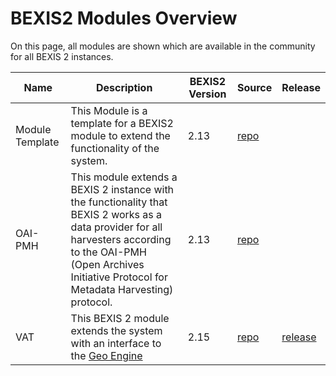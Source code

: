 # BEXIS2 Modules Overview

On this page, all modules are shown which are available in the community for all BEXIS 2 instances.

| Name | Description | BEXIS2 Version | Source | Release |
| --- | --- | --- | --- | --- |
| Module Template | This Module is a template for a BEXIS2 module to extend the functionality of the system. | 2.13 | [repo](https://github.com/BEXIS2/ModuleTemplate) |   |
| OAI-PMH | This module extends a BEXIS 2 instance with the functionality that BEXIS 2 works as a data provider for all harvesters according to the OAI-PMH (Open Archives Initiative Protocol for Metadata Harvesting) protocol. | 2.13 | [repo](https://github.com/BEXIS2/OAI-PMH-Module/tree/2.13) |   |
| VAT | This BEXIS 2 module extends the system with an interface to the [Geo Engine](https://www.geoengine.de/en/start/) | 2.15 | [repo](https://github.com/BEXIS2/VAT-Module) | [release](https://github.com/BEXIS2/VAT-Module/releases/tag/1.0) |
